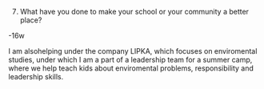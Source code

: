 7.  What have you done to make your school or your community a better place?

-16w

I am alsohelping under the company LIPKA, which focuses on enviromental studies, under which I am a part of a leadership team for a summer camp, where we help teach kids about enviromental problems, responsibility and leadership skills. 